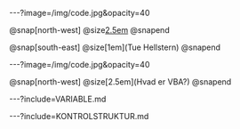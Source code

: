 ---?image=/img/code.jpg&opacity=40

@snap[north-west]
  @size[2.5em](VBA)
@snapend

@snap[south-east]
@size[1em](Tue Hellstern)
@snapend


---?image=/img/code.jpg&opacity=40

@snap[north-west]
  @size[2.5em](Hvad er VBA?)
@snapend


---?include=VARIABLE.md

---?include=KONTROLSTRUKTUR.md
